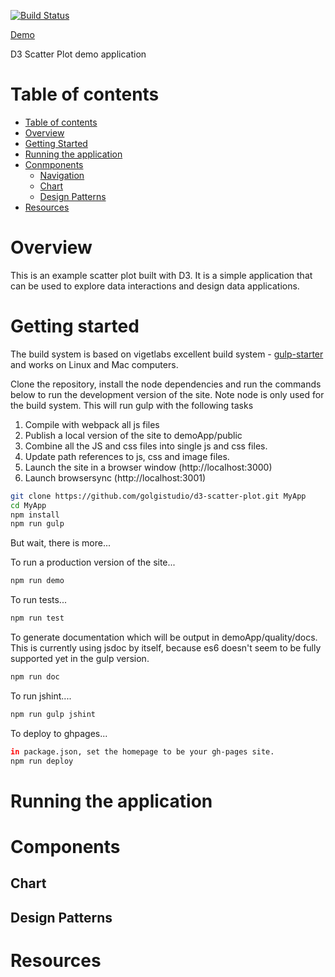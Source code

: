 
[![Build Status](https://travis-ci.org/golgistudio/d3-scatter-plot.svg?branch=master)](https://travis-ci.org/golgistudio/d3-scatter-plot)

[Demo](http://golgistudio.github.io/d3-scatter-plot)

D3 Scatter Plot demo application

Table of contents
=================

  * [Table of contents](#table-of-contents)
  * [Overview](#overview)
  * [Getting Started](#getting-started)
  * [Running the application](#running-the-application)
  * [Conmponents](#components)
    *  [Navigation](#navigation)
    *  [Chart](#chart)
    *  [Design Patterns](#design)
  * [Resources](#resources)


Overview
========

This is an example scatter plot built with D3.   It is a simple application that can be used to explore data interactions and design data applications.


Getting started
===============

The build system is based on vigetlabs excellent build system - [gulp-starter](https://github.com/vigetlabs/gulp-starter) and works on Linux and Mac computers.

Clone the repository, install the node dependencies and run the commands below to run the development version of the site.   Note node is only used for the build system. This will run gulp with the following tasks
1.  Compile with webpack all js files
2.  Publish a local version of the site to demoApp/public
3.  Combine  all the JS and css files into single js and css files.
4.  Update path references to js, css and image files.
5.  Launch the site in a browser window (http://localhost:3000)
6.  Launch browsersync (http://localhost:3001)

```bash
git clone https://github.com/golgistudio/d3-scatter-plot.git MyApp
cd MyApp
npm install
npm run gulp
```

But wait, there is more...

To run a production version of the site...
```bash
npm run demo
```

To run tests...
```bash
npm run test
```

To generate documentation which will be output in demoApp/quality/docs.  This is currently using jsdoc by itself, because es6 doesn't seem to be fully supported yet in the gulp version.
```bash
npm run doc
``` 

To run jshint....
```bash
npm run gulp jshint
```

To deploy to ghpages...
```bash
in package.json, set the homepage to be your gh-pages site.
npm run deploy
```



Running the application
=======================

Components
==========


Chart
-----



Design Patterns
---------------




Resources
=========


